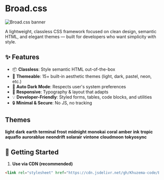 # Broad.css

![Broad.css banner](https://i.ibb.co/KTYzx3Q/Broad-css.jpg)


A lightweight, classless CSS framework focused on clean design, semantic HTML, and elegant themes — built for developers who want simplicity with style.

## ✨ Features

- :package: **Classless**: Style semantic HTML out-of-the-box  
- :art: **Themeable**: 15+ built-in aesthetic themes (light, dark, pastel, neon, etc.)  
- :new_moon_with_face: **Auto Dark Mode**: Respects user's system preferences  
- :straight_ruler: **Responsive**: Typography & layout that adapts  
- :bulb: **Developer-Friendly**: Styled forms, tables, code blocks, and utilities  
- :lock: **Minimal & Secure**: No JS, no tracking

## Themes

**light**
**dark**
**earth**
**terminal**
**frost**
**midnight**
**monokai**
**coral**
**amber**
**ink**
**tropic**
**aquaflo**
**aurorablue**
**neondrift**
**solarair**
**vintone**
**cloudmoon**
**tokyosync**

## 🚀 Getting Started

1. **Use via CDN (recommended)**

```html
<link rel="stylesheet" href="https://cdn.jsdelivr.net/gh/Khuzema-code/Broad.css/Broad.css">
